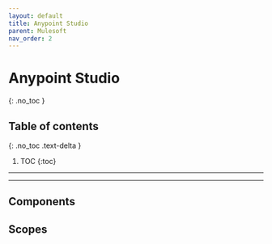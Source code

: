 ```yaml
---
layout: default
title: Anypoint Studio
parent: Mulesoft
nav_order: 2
---
```


# Anypoint Studio
{: .no_toc }

## Table of contents
{: .no_toc .text-delta }

1. TOC
{:toc}

---
---
## Components
## Scopes

